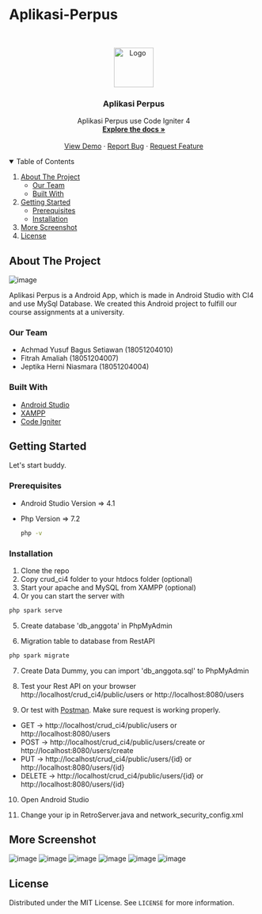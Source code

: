 # Aplikasi-Perpus
<!-- PROJECT LOGO -->

<br />
<p align="center">
  <a href="https://github.com/abdullah1006/Aplikasi-Perpus">
    <img src="https://user-images.githubusercontent.com/65402864/100080500-7e02d480-2e78-11eb-9997-d774cec7854a.png" alt="Logo" width="80" height="80">
  </a>

<h3 align="center">Aplikasi Perpus</h3>

<p align="center">
    Aplikasi Perpus use Code Igniter 4
    <br />
    <a href="https://github.com/abdullah1006/Aplikasi-Perpus"><strong>Explore the docs »</strong></a>
    <br />
    <br />
    <a href="https://github.com/abdullah1006/Aplikasi-Perpus">View Demo</a>
    ·
    <a href="https://github.com/abdullah1006/Aplikasi-Perpus/issues">Report Bug</a>
    ·
    <a href="https://github.com/abdullah1006/Aplikasi-Perpus/issues">Request Feature</a>
  </p>
</p>

<!-- TABLE OF CONTENTS -->

<details open="open">
  <summary>Table of Contents</summary>
  <ol>
    <li>
      <a href="#about-the-project">About The Project</a>
      <ul>
        <li><a href="#our-team">Our Team</a></li>
        <li><a href="#built-with">Built With</a></li>
      </ul>
    </li>
    <li>
      <a href="#getting-started">Getting Started</a>
      <ul>
        <li><a href="#prerequisites">Prerequisites</a></li>
        <li><a href="#installation">Installation</a></li>
      </ul>
    </li>
    <li><a href="#more-screenshot">More Screenshot</a></li>
    <li><a href="#license">License</a></li>
  </ol>
</details>

<!-- ABOUT THE PROJECT -->

## About The Project

![image](https://user-images.githubusercontent.com/65402864/104396183-c5eecf80-557c-11eb-8757-aa1cf2cb64d1.png)

Aplikasi Perpus is a Android App, which is made in Android Studio with CI4 and use MySql Database. We created this Android project to fulfill our course assignments at a university.

### Our Team
- Achmad Yusuf Bagus Setiawan (18051204010)
- Fitrah Amaliah              (18051204007)
- Jeptika Herni Niasmara      (18051204004)


### Built With

- [Android Studio](https://developer.android.com/studio?hl=zh-cn)
- [XAMPP](https://www.apachefriends.org/download.html)
- [Code Igniter](https://codeigniter.com/download)

<!-- GETTING STARTED -->

## Getting Started

Let's start buddy.

### Prerequisites


- Android Studio Version => 4.1
- Php Version => 7.2
  
  ```sh
  php -v
  ```
  

### Installation

1. Clone the repo
2. Copy crud_ci4 folder to your htdocs folder (optional)
3. Start your apache and MySQL from XAMPP (optional)
4. Or you can start the server with

```php
php spark serve
```

5. Create database 'db_anggota' in PhpMyAdmin

6. Migration table to database from RestAPI
 
```php
php spark migrate
```

7. Create Data Dummy, you can import 'db_anggota.sql' to PhpMyAdmin

8. Test your Rest API on your browser
http://localhost/crud_ci4/public/users or http://localhost:8080/users

9. Or test with [Postman](https://www.postman.com/downloads/). Make sure request is working properly.
- GET     -> http://localhost/crud_ci4/public/users or http://localhost:8080/users
- POST    -> http://localhost/crud_ci4/public/users/create or http://localhost:8080/users/create
- PUT     -> http://localhost/crud_ci4/public/users/{id} or http://localhost:8080/users/{id}
- DELETE  -> http://localhost/crud_ci4/public/users/{id} or http://localhost:8080/users/{id}

10. Open Android Studio

11. Change your ip in RetroServer.java and network_security_config.xml

## More Screenshot

![image](https://user-images.githubusercontent.com/65402864/104396189-c8512980-557c-11eb-9afb-52d29727cda6.png)
![image](https://user-images.githubusercontent.com/65402864/104396193-ca1aed00-557c-11eb-8b7b-96c2d704d47b.png)
![image](https://user-images.githubusercontent.com/65402864/104396199-cb4c1a00-557c-11eb-8287-4248ae427be5.png)
![image](https://user-images.githubusercontent.com/65402864/104396206-cd15dd80-557c-11eb-84fe-c20c905236ec.png)
![image](https://user-images.githubusercontent.com/65402864/104396208-cf783780-557c-11eb-846e-cae01746727d.png)
![image](https://user-images.githubusercontent.com/65402864/104396212-d0a96480-557c-11eb-8ade-a98613b5eb51.png)


<!-- LICENSE -->

## License

Distributed under the MIT License. See `LICENSE` for more information.

